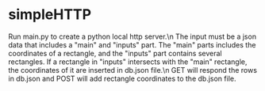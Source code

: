 # simpleHTTP

Run main.py to create a python local http server.\n
The input must be a json data that includes a "main" and "inputs" part. The "main" parts includes the coordinates of a rectangle, and the "inputs" part contains several rectangles. If a rectangle in "inputs" intersects with the "main" rectangle, the coordinates of it are inserted in db.json file.\n
GET will respond the rows in db.json and POST will add rectangle coordinates to the db.json file.
